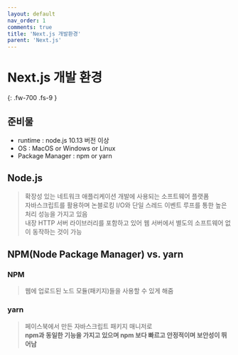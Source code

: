 ```yaml
---
layout: default
nav_order: 1
comments: true 
title: 'Next.js 개발환경'
parent: 'Next.js'
---
```



# Next.js 개발 환경
{: .fw-700 .fs-9 }

## 준비물
- runtime : node.js 10.13 버전 이상
- OS : MacOS or Windows or Linux 
- Package Manager : npm or yarn

## Node.js
> 확장성 있는 네트워크 애플리케이션 개발에 사용되는 소프트웨어 플랫폼  
> 자바스크립트를 활용하며 논블로킹 I/O와 단일 스레드 이벤트 루프를 통한 높은 처리 성능을 가지고 있음  
> 내장 HTTP 서버 라이브러리를 포함하고 있어 웹 서버에서 별도의 소프트웨어 없이 동작하는 것이 가능

## NPM(Node Package Manager) vs. yarn

### NPM
> 웹에 업로드된 노드 모듈(패키지)들을 사용할 수 있게 해줌

### yarn
> 페이스북에서 만든 자바스크립트 패키지 매니저로   
**npm과 동일한 기능을 가지고 있으며 npm 보다 빠르고 안정적이며 보안성이 뛰어남**